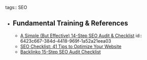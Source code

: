 tags:: SEO

- ## Fundamental Training & References
	- [A Simple (But Effective) 14-Step SEO Audit & Checklist](https://ahrefs.com/blog/seo-audit/)
	  id:: 6423c667-384d-4418-969f-1a52a21eea03
	- [SEO Checklist: 41 Tips to Optimize Your Website](https://www.semrush.com/blog/seo-checklist/)
	- [Backlinko 15-Step SEO Audit Checklist](https://backlinko.com/seo-site-audit)